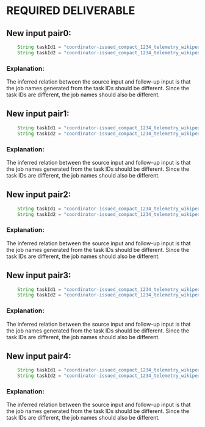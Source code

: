# REQUIRED DELIVERABLE
## New input pair0:
```java
    String taskId1 = "coordinator-issued_compact_1234_telemetry_wikipedia_geteditfailuresinnorthamerica_agg_summ_116_pcgkebcl_2023-07-19T16:53:11.416Z";
    String taskId2 = "coordinator-issued_compact_1234_telemetry_wikipedia_geteditfailuresinnorthamerica_agg_summ_117_pcgkebcl_2023-07-19T16:53:11.416Z";
```
### Explanation:
The inferred relation between the source input and follow-up input is that the job names generated from the task IDs should be different. Since the task IDs are different, the job names should also be different.

## New input pair1:
```java
    String taskId1 = "coordinator-issued_compact_1234_telemetry_wikipedia_geteditfailuresinnorthamerica_agg_summ_117_pcgkebcl_2023-07-19T16:53:11.416Z";
    String taskId2 = "coordinator-issued_compact_1234_telemetry_wikipedia_geteditfailuresinnorthamerica_agg_summ_118_pcgkebcl_2023-07-19T16:53:11.416Z";
```
### Explanation:
The inferred relation between the source input and follow-up input is that the job names generated from the task IDs should be different. Since the task IDs are different, the job names should also be different.

## New input pair2:
```java
    String taskId1 = "coordinator-issued_compact_1234_telemetry_wikipedia_geteditfailuresinnorthamerica_agg_summ_118_pcgkebcl_2023-07-19T16:53:11.416Z";
    String taskId2 = "coordinator-issued_compact_1234_telemetry_wikipedia_geteditfailuresinnorthamerica_agg_summ_119_pcgkebcl_2023-07-19T16:53:11.416Z";
```
### Explanation:
The inferred relation between the source input and follow-up input is that the job names generated from the task IDs should be different. Since the task IDs are different, the job names should also be different.

## New input pair3:
```java
    String taskId1 = "coordinator-issued_compact_1234_telemetry_wikipedia_geteditfailuresinnorthamerica_agg_summ_119_pcgkebcl_2023-07-19T16:53:11.416Z";
    String taskId2 = "coordinator-issued_compact_1234_telemetry_wikipedia_geteditfailuresinnorthamerica_agg_summ_120_pcgkebcl_2023-07-19T16:53:11.416Z";
```
### Explanation:
The inferred relation between the source input and follow-up input is that the job names generated from the task IDs should be different. Since the task IDs are different, the job names should also be different.

## New input pair4:
```java
    String taskId1 = "coordinator-issued_compact_1234_telemetry_wikipedia_geteditfailuresinnorthamerica_agg_summ_120_pcgkebcl_2023-07-19T16:53:11.416Z";
    String taskId2 = "coordinator-issued_compact_1234_telemetry_wikipedia_geteditfailuresinnorthamerica_agg_summ_121_pcgkebcl_2023-07-19T16:53:11.416Z";
```
### Explanation:
The inferred relation between the source input and follow-up input is that the job names generated from the task IDs should be different. Since the task IDs are different, the job names should also be different.
